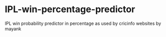 # IPL-win-percentage-predictor
IPL win probability predictor in percentage as used by cricinfo websites by mayank
